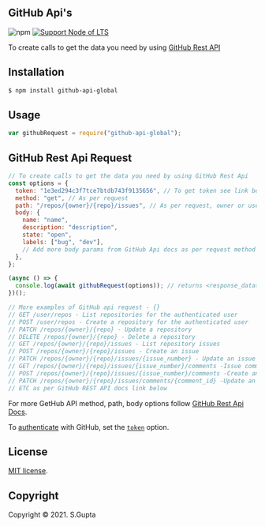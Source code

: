 ## GitHub Api's

![npm](https://img.shields.io/npm/v/github-api-global) [![Support Node of LTS](https://img.shields.io/badge/node-latest-brightgreen.svg)](https://nodejs.org/)

To create calls to get the data you need by using [GitHub Rest API][github-docs]

## Installation

```bash
$ npm install github-api-global
```

## Usage

```javascript
var githubRequest = require("github-api-global");
```

## GitHub Rest Api Request

```javascript
// To create calls to get the data you need by using GitHub Rest Api
const options = {
  token: "1e3ed294c3f7tce7btdb743f9135656", // To get token see link below
  method: "get", // As per request
  path: "/repos/{owner}/{repo}/issues", // As per request, owner or user
  body: {
    name: "name",
    description: "description",
    state: "open",
    labels: ["bug", "dev"],
    // Add more body params from GitHub Api docs as per request method describe
  },
};

(async () => {
  console.log(await githubRequest(options)); // returns <response_data>
})();

// More examples of GitHub api request - {}
// GET /user/repos - List repositories for the authenticated user
// POST /user/repos - Create a repository for the authenticated user
// PATCH /repos/{owner}/{repo} - Update a repository
// DELETE /repos/{owner}/{repo} - Delete a repository
// GET /repos/{owner}/{repo}/issues - List repository issues
// POST /repos/{owner}/{repo}/issues - Create an issue
// PATCH /repos/{owner}/{repo}/issues/{issue_number} - Update an issue
// GET /repos/{owner}/{repo}/issues/{issue_number}/comments -Issue comments
// POST /repos/{owner}/{repo}/issues/{issue_number}/comments -Create an comment
// PATCH /repos/{owner}/{repo}/issues/comments/{comment_id} -Update an comment
// ETC as per GitHub REST API docs link below
```

For more GetHub API method, path, body options follow [GitHub Rest Api Docs][github-docs].

To [authenticate][github-oauth2] with GitHub, set the [`token`][github-token] option.

## License

[MIT license](http://opensource.org/licenses/MIT).

## Copyright

Copyright &copy; 2021. S.Gupta

[github-docs]: https://docs.github.com/en/rest/reference/repos
[github-api]: https://developer.github.com/v3/
[github-token]: https://github.com/settings/tokens/new
[github-oauth2]: https://developer.github.com/v3/#oauth2-token-sent-in-a-header
